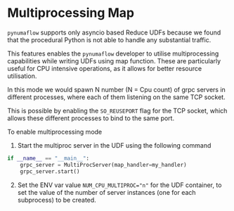 # Multiprocessing Map

`pynumaflow` supports only asyncio based Reduce UDFs because we found that the procedural Python is not able to handle 
any substantial traffic.

This features enables the `pynumaflow` developer to utilise multiprocessing capabilities while 
writing UDFs using map function. These are particularly useful for CPU intensive operations,
as it allows for better resource utilisation.

In this mode we would spawn N number (N = Cpu count) of grpc servers in different processes, where each of them
listening on the same TCP socket. 

This is possible by enabling the `SO_REUSEPORT` flag for the TCP socket, which allows these different
processes to bind to the same port. 

To enable multiprocessing mode 

1) Start the multiproc server in the UDF using the following command 
```python
if __name__ == "__main__":
    grpc_server = MultiProcServer(map_handler=my_handler)
    grpc_server.start()
```
2) Set the ENV var value `NUM_CPU_MULTIPROC="n"` for the UDF container,
to set the value of the number of server instances (one for each subprocess) to be created.